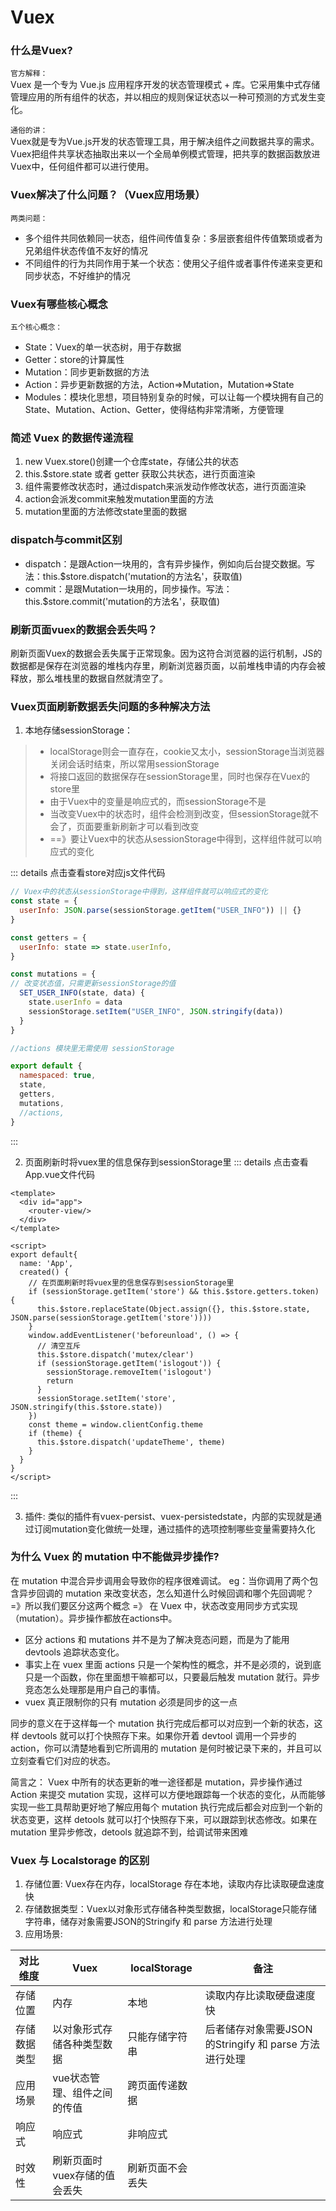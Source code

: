 # Vuex

### 什么是Vuex?
`官方解释：`   
Vuex 是一个专为 Vue.js 应用程序开发的状态管理模式 + 库。它采用集中式存储管理应用的所有组件的状态，并以相应的规则保证状态以一种可预测的方式发生变化。

`通俗的讲：`   
Vuex就是专为Vue.js开发的状态管理工具，用于解决组件之间数据共享的需求。Vuex把组件共享状态抽取出来以一个全局单例模式管理，把共享的数据函数放进Vuex中，任何组件都可以进行使用。


### Vuex解决了什么问题？（Vuex应用场景）
`两类问题：`
- 多个组件共同依赖同一状态，组件间传值复杂：多层嵌套组件传值繁琐或者为兄弟组件状态传值不友好的情况
- 不同组件的行为共同作用于某一个状态：使用父子组件或者事件传递来变更和同步状态，不好维护的情况


### Vuex有哪些核心概念
`五个核心概念：`
- State：Vuex的单一状态树，用于存数据
- Getter：store的计算属性
- Mutation：同步更新数据的方法
- Action：异步更新数据的方法，Action=>Mutation，Mutation=>State
- Modules：模块化思想，项目特别复杂的时候，可以让每一个模块拥有自己的State、Mutation、Action、Getter，使得结构非常清晰，方便管理


### 简述 Vuex 的数据传递流程
1. new Vuex.store()创建一个仓库state，存储公共的状态
2. this.$store.state 或者 getter 获取公共状态，进行页面渲染
3. 组件需要修改状态时，通过dispatch来派发动作修改状态，进行页面渲染
4. action会派发commit来触发mutation里面的方法
5. mutation里面的方法修改state里面的数据


### dispatch与commit区别
- dispatch：是跟Action一块用的，含有异步操作，例如向后台提交数据。写法：this.$store.dispatch('mutation的方法名'，获取值)
- commit：是跟Mutation一块用的，同步操作。写法：this.$store.commit('mutation的方法名'，获取值)

### 刷新页面vuex的数据会丢失吗？
刷新页面Vuex的数据会丢失属于正常现象。因为这符合浏览器的运行机制，JS的数据都是保存在浏览器的堆栈内存里，刷新浏览器页面，以前堆栈申请的内存会被释放，那么堆栈里的数据自然就清空了。

### Vuex页面刷新数据丢失问题的多种解决方法
1. 本地存储sessionStorage：
> - localStorage则会一直存在，cookie又太小，sessionStorage当浏览器关闭会话时结束，所以常用sessionStorage
> - 将接口返回的数据保存在sessionStorage里，同时也保存在Vuex的store里   
> - 由于Vuex中的变量是响应式的，而sessionStorage不是
> - 当改变Vuex中的状态时，组件会检测到改变，但sessionStorage就不会了，页面要重新刷新才可以看到改变
> - ==》要让Vuex中的状态从sessionStorage中得到，这样组件就可以响应式的变化

::: details 点击查看store对应js文件代码
``` js
// Vuex中的状态从sessionStorage中得到，这样组件就可以响应式的变化
const state = {
  userInfo: JSON.parse(sessionStorage.getItem("USER_INFO")) || {}
}

const getters = {
  userInfo: state => state.userInfo,
}

const mutations = {
// 改变状态值，只需更新sessionStorage的值
  SET_USER_INFO(state, data) {
    state.userInfo = data
    sessionStorage.setItem("USER_INFO", JSON.stringify(data))
  }
}

//actions 模块里无需使用 sessionStorage

export default {
  namespaced: true,
  state,
  getters,
  mutations,
  //actions,
}
```
:::

2. 页面刷新时将vuex里的信息保存到sessionStorage里
::: details 点击查看App.vue文件代码
``` vue
<template>
  <div id="app">
    <router-view/>
  </div>
</template>

<script>
export default{
  name: 'App',
  created() {
    // 在页面刷新时将vuex里的信息保存到sessionStorage里
    if (sessionStorage.getItem('store') && this.$store.getters.token) {
      this.$store.replaceState(Object.assign({}, this.$store.state, JSON.parse(sessionStorage.getItem('store'))))
    }
    window.addEventListener('beforeunload', () => {
      // 清空互斥
      this.$store.dispatch('mutex/clear')
      if (sessionStorage.getItem('islogout')) {
        sessionStorage.removeItem('islogout')
        return
      }
      sessionStorage.setItem('store', JSON.stringify(this.$store.state))
    })
    const theme = window.clientConfig.theme
    if (theme) {
      this.$store.dispatch('updateTheme', theme)
    }
  }
}
</script>
```
:::

3. 插件: 类似的插件有vuex-persist、vuex-persistedstate，内部的实现就是通过订阅mutation变化做统一处理，通过插件的选项控制哪些变量需要持久化


### 为什么 Vuex 的 mutation 中不能做异步操作?
在 mutation 中混合异步调用会导致你的程序很难调试。
eg：当你调用了两个包含异步回调的 mutation 来改变状态，怎么知道什么时候回调和哪个先回调呢？   
=》所以我们要区分这两个概念
=》 在 Vuex 中，状态改变用同步方式实现（mutation）。异步操作都放在actions中。


- 区分 actions 和 mutations 并不是为了解决竞态问题，而是为了能用 devtools 追踪状态变化。
- 事实上在 vuex 里面 actions 只是一个架构性的概念，并不是必须的，说到底只是一个函数，你在里面想干嘛都可以，只要最后触发 mutation 就行。异步竞态怎么处理那是用户自己的事情。
- vuex 真正限制你的只有 mutation 必须是同步的这一点

同步的意义在于这样每一个 mutation 执行完成后都可以对应到一个新的状态，这样 devtools 就可以打个快照存下来。如果你开着 devtool 调用一个异步的 action，你可以清楚地看到它所调用的 mutation 是何时被记录下来的，并且可以立刻查看它们对应的状态。


简言之：
Vuex 中所有的状态更新的唯一途径都是 mutation，异步操作通过 Action 来提交 mutation 实现，这样可以方便地跟踪每一个状态的变化，从而能够实现一些工具帮助更好地了解应用每个 mutation 执行完成后都会对应到一个新的状态变更，这样 detools 就可以打个快照存下来，可以跟踪到状态修改。如果在 mutation 里异步修改，detools 就追踪不到，给调试带来困难


### Vuex 与 Localstorage 的区别
1. 存储位置: Vuex存在内存，localStorage 存在本地，读取内存比读取硬盘速度快
2. 存储数据类型：Vuex以对象形式存储各种类型数据，localStorage只能存储字符串，储存对象需要JSON的Stringify 和 parse 方法进行处理
3. 应用场景: 


  对比维度        | Vuex                         | localStorage                 | 备注
------------- | ---------------------------- | ---------------------------- | ---------
存储位置      | 内存                       | 本地                        |读取内存比读取硬盘速度快
存储数据类型  | 以对象形式存储各种类型数据  |只能存储字符串               |后者储存对象需要JSON的Stringify 和 parse 方法进行处理
应用场景     | vue状态管理、组件之间的传值 | 跨页面传递数据             |
响应式       | 响应式                      | 非响应式                   |
时效性       | 刷新页面时vuex存储的值会丢失 | 刷新页面不会丢失          |
